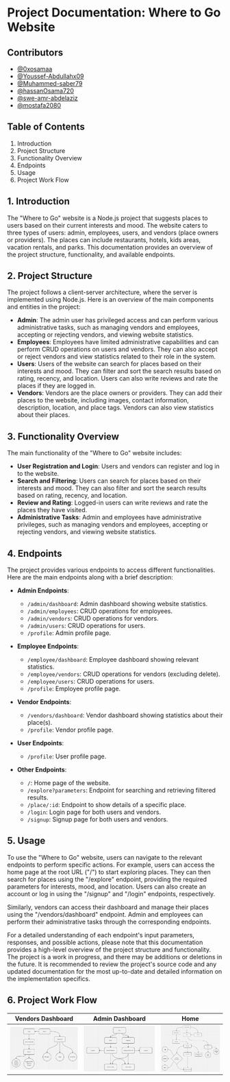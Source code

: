 # Project Documentation: Where to Go Website
## Contributors
- [@0xosamaa](https://github.com/0xosamaa)
- [@Youssef-Abdullahx09](https://github.com/Youssef-Abdullahx09)
- [@Muhammed-saber79](https://github.com/Muhammed-saber79)
- [@hassanOsama720](https://github.com/hassanOsama720)
- [@swe-amr-abdelaziz](https://github.com/swe-amr-abdelaziz)
- [@mostafa2080](https://github.com/mostafa2080)

## Table of Contents
1. Introduction
2. Project Structure
3. Functionality Overview
4. Endpoints
5. Usage
6. Project Work Flow

## 1. Introduction
The "Where to Go" website is a Node.js project that suggests places to users based on their current interests and mood. The website caters to three types of users: admin, employees, users, and vendors (place owners or providers). The places can include restaurants, hotels, kids areas, vacation rentals, and parks. This documentation provides an overview of the project structure, functionality, and available endpoints.

## 2. Project Structure
The project follows a client-server architecture, where the server is implemented using Node.js. Here is an overview of the main components and entities in the project:

- **Admin**: The admin user has privileged access and can perform various administrative tasks, such as managing vendors and employees, accepting or rejecting vendors, and viewing website statistics.
- **Employees**: Employees have limited administrative capabilities and can perform CRUD operations on users and vendors. They can also accept or reject vendors and view statistics related to their role in the system.
- **Users**: Users of the website can search for places based on their interests and mood. They can filter and sort the search results based on rating, recency, and location. Users can also write reviews and rate the places if they are logged in.
- **Vendors**: Vendors are the place owners or providers. They can add their places to the website, including images, contact information, description, location, and place tags. Vendors can also view statistics about their places.

## 3. Functionality Overview
The main functionality of the "Where to Go" website includes:

- **User Registration and Login**: Users and vendors can register and log in to the website.
- **Search and Filtering**: Users can search for places based on their interests and mood. They can also filter and sort the search results based on rating, recency, and location.
- **Review and Rating**: Logged-in users can write reviews and rate the places they have visited.
- **Administrative Tasks**: Admin and employees have administrative privileges, such as managing vendors and employees, accepting or rejecting vendors, and viewing website statistics.

## 4. Endpoints
The project provides various endpoints to access different functionalities. Here are the main endpoints along with a brief description:

- **Admin Endpoints**:
  - `/admin/dashboard`: Admin dashboard showing website statistics.
  - `/admin/employees`: CRUD operations for employees.
  - `/admin/vendors`: CRUD operations for vendors.
  - `/admin/users`: CRUD operations for users.
  - `/profile`: Admin profile page.

- **Employee Endpoints**:
  - `/employee/dashboard`: Employee dashboard showing relevant statistics.
  - `/employee/vendors`: CRUD operations for vendors (excluding delete).
  - `/employee/users`: CRUD operations for users.
  - `/profile`: Employee profile page.

- **Vendor Endpoints**:
  - `/vendors/dashboard`: Vendor dashboard showing statistics about their place(s).
  - `/profile`: Vendor profile page.

- **User Endpoints**:
  - `/profile`: User profile page.

- **Other Endpoints**:
  - `/`: Home page of the website.
  - `/explore?parameters`: Endpoint for searching and retrieving filtered results.
  - `/place/:id`: Endpoint to show details of a specific place.
  - `/login`: Login page for both users and vendors.
  - `/signup`: Signup page for both users and vendors.

## 5. Usage
To use the "Where to Go" website, users can navigate to the relevant endpoints to perform specific actions. For example, users can access the home page at the root URL ("/") to start exploring places. They can then search for places using the "/explore" endpoint, providing the required parameters for interests, mood, and location. Users can also create an account or log in using the "/signup" and "/login" endpoints, respectively.

Similarly, vendors can access their dashboard and manage their places using the "/vendors/dashboard" endpoint. Admin and employees can perform their administrative tasks through the corresponding endpoints.

For a detailed understanding of each endpoint's input parameters, responses, and possible actions, please note that this documentation provides a high-level overview of the project structure and functionality. The project is a work in progress, and there may be additions or deletions in the future. It is recommended to review the project's source code and any updated documentation for the most up-to-date and detailed information on the implementation specifics.

## 6. Project Work Flow

| Vendors Dashboard | Admin Dashboard  | Home |
| ------------- | ------------- | ------------- |
| ![alt text](./Docs//Images/1.png) | ![alt text](./Docs//Images/2.png) | ![alt text](./Docs//Images/3.png) 



